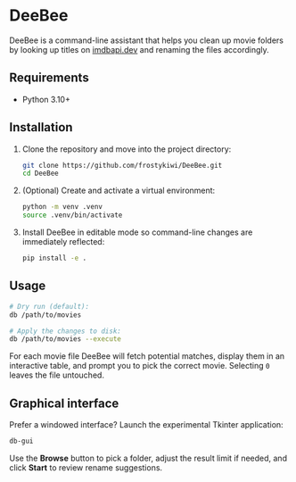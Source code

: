# DeeBee

DeeBee is a command-line assistant that helps you clean up movie folders by
looking up titles on [imdbapi.dev](https://imdbapi.dev/) and renaming the files
accordingly.

## Requirements

* Python 3.10+

## Installation

1. Clone the repository and move into the project directory:

   ```bash
   git clone https://github.com/frostykiwi/DeeBee.git
   cd DeeBee
   ```

2. (Optional) Create and activate a virtual environment:

   ```bash
   python -m venv .venv
   source .venv/bin/activate
   ```

3. Install DeeBee in editable mode so command-line changes are immediately
   reflected:

   ```bash
   pip install -e .
   ```

## Usage

```bash
# Dry run (default):
db /path/to/movies

# Apply the changes to disk:
db /path/to/movies --execute
```

For each movie file DeeBee will fetch potential matches, display them in an
interactive table, and prompt you to pick the correct movie. Selecting `0`
leaves the file untouched.

## Graphical interface

Prefer a windowed interface? Launch the experimental Tkinter application:

```bash
db-gui
```

Use the **Browse** button to pick a folder, adjust the result limit if needed,
and click **Start** to review rename suggestions.
